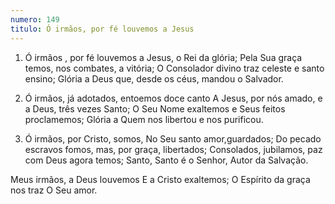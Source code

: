 ```yaml
---
numero: 149
titulo: Ó irmãos, por fé louvemos a Jesus
---
```

1. Ó irmãos , por fé louvemos a Jesus, o Rei da glória;
Pela Sua graça temos, nos combates, a vitória;
O Consolador divino traz celeste e santo ensino;
Glória a Deus que, desde os céus, mandou o Salvador.

2. Ó irmãos, já adotados, entoemos doce canto
A Jesus, por nós amado, e a Deus, três vezes Santo;
O Seu Nome exaltemos e Seus feitos proclamemos;
Glória a Quem nos libertou e nos purificou.

3. Ó irmãos, por Cristo, somos,
No Seu santo amor,guardados;
Do pecado escravos fomos, mas, por graça, libertados;
Consolados, jubilamos, paz com Deus agora temos;
Santo, Santo é o Senhor, Autor da Salvação.

Meus irmãos, a Deus louvemos
E a Cristo exaltemos;
O Espírito da graça nos traz
O Seu amor.
